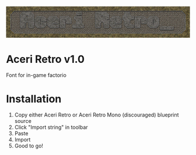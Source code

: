 <p align="center">
  <img src="logo.PNG"></img>
</p>

# Aceri Retro v1.0
Font for in-game factorio

# Installation
1. Copy either Aceri Retro or Aceri Retro Mono (discouraged) blueprint source
2. Click "Import string" in toolbar
3. Paste
4. Import
5. Good to go!
